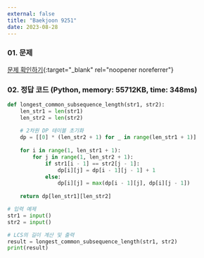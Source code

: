 ```yaml
---
external: false
title: "Baekjoon 9251"
date: 2023-08-28
---
```


### 01. 문제

[문제 확인하기](https://www.acmicpc.net/problem/9251){:target="_blank" rel="noopener noreferrer"}

### 02. 정답 코드 (Python, memory: 55712KB, time: 348ms)

```Python
def longest_common_subsequence_length(str1, str2):
    len_str1 = len(str1)
    len_str2 = len(str2)
    
    # 2차원 DP 테이블 초기화
    dp = [[0] * (len_str2 + 1) for _ in range(len_str1 + 1)]
    
    for i in range(1, len_str1 + 1):
        for j in range(1, len_str2 + 1):
            if str1[i - 1] == str2[j - 1]:
                dp[i][j] = dp[i - 1][j - 1] + 1
            else:
                dp[i][j] = max(dp[i - 1][j], dp[i][j - 1])
    
    return dp[len_str1][len_str2]

# 입력 예제
str1 = input()
str2 = input()

# LCS의 길이 계산 및 출력
result = longest_common_subsequence_length(str1, str2)
print(result)
```
